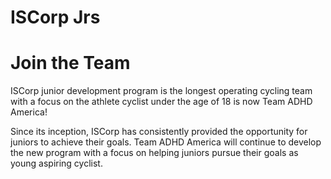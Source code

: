 # ISCorp Jrs 
# Join the Team

ISCorp junior development program is the longest operating cycling team with a focus on the athlete cyclist under the age of 18 is now Team ADHD America!

Since its inception, ISCorp has consistently provided the opportunity for juniors to achieve their goals. Team ADHD America will continue to develop the new program with a focus on helping juniors pursue their goals as young aspiring cyclist.
